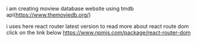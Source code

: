 i am creating moview database website using tmdb api(https://www.themoviedb.org/)

i uses here react router latest version to read more about react route dom click on the link below
https://www.npmjs.com/package/react-router-dom
